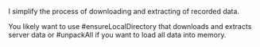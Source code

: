 I simplify the process of downloading and extracting of recorded data.

You likely want to use #ensureLocalDirectory that downloads and extracts server data or #unpackAll if you want to load all data into memory.